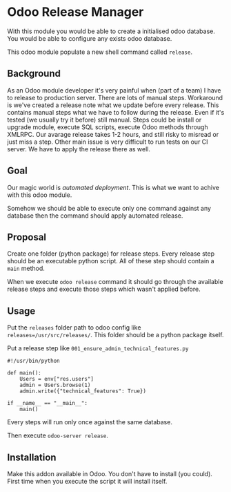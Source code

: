Odoo Release Manager
====================

With this module you would be able to create a initialised odoo database.
You would be able to configure any exists odoo database.

This odoo module populate a new shell command called `release`.

Background
----------

As an Odoo module developer it's very painful when (part of a team) I have to
release to production server. There are lots of manual steps. Workaround 
is we've created a release note what we update before every release.
This contains manual steps what we have to follow during the release.
Even if it's tested (we usually try it before) still manual.
Steps could be install or upgrade module, execute SQL scripts, execute
Odoo methods through XMLRPC.
Our avarage release takes 1-2 hours, and still risky to misread or just miss
a step. Other main issue is very difficult to run tests on our CI server.
We have to apply the release there as well.

Goal
----

Our magic world is *automated deployment*. This is what we want to achive
with this odoo module.

Somehow we should be able to execute only one command against any database
then the command should apply automated release.

Proposal
--------

Create one folder (python package) for release steps. Every release step
should be an executable python script. All of these step should contain a 
`main` method.

When we execute `odoo release` command it should go through the available 
release steps and execute those steps which wasn't applied before.

Usage
-----

Put the `releases` folder path to odoo config like 
`releases=/usr/src/releases/`. This folder should be a python package itself.

Put a release step like `001_ensure_admin_technical_features.py`

    #!/usr/bin/python

    def main():
        Users = env["res.users"]
        admin = Users.browse(1)
        admin.write({"technical_features": True})

    if __name__ == "__main__":
        main()

Every steps will run only once against the same database.

Then execute `odoo-server release`.

Installation
------------

Make this addon available in Odoo. You don't have to install (you could).
First time when you execute the script it will install itself.

